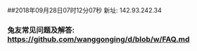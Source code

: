 ##2018年09月28日07时12分07秒 新址: 142.93.242.34
### 兔友常见问题及解答: https://github.com/wanggonging/d/blob/w/FAQ.md
